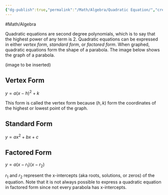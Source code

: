```yaml
---
{"dg-publish":true,"permalink":"/Math/Algebra/Quadratic Equation/","created":"2024-10-02T01:32:48.395-04:00","updated":"2024-11-11T21:47:27.575-05:00"}
---
```


#Math/Algebra 

Quadratic equations are second degree polynomials, which is to say that the highest power of any term is $2$. Quadratic equations can be expressed in either *vertex form*, *standard form*, or *factored form*. When graphed, quadratic equations form the shape of a parabola. The image below shows the graph of a parabola.

(image to be inserted)
## Vertex Form

$y=a(x-h)^2+k$

This form is called the vertex form because $(h,k)$ form the coordinates of the highest or lowest point of the graph.
## Standard Form

$y=ax^2+bx+c$

## Factored Form

$y=a(x-r_1)(x-r_2)$

$r_1$ and $r_2$ represent the x-intercepts (aka roots, solutions, or zeros) of the equation. Note that it is not always possible to express a quadratic equation in factored form since not every parabola has x-intercepts.
